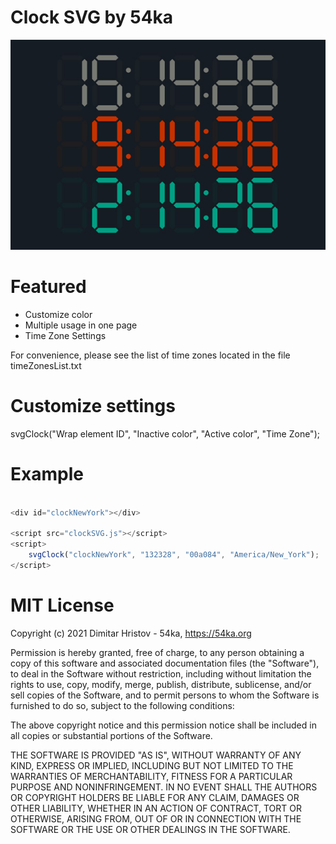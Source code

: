 # Clock SVG by 54ka

![Image](https://github.com/54ka/Vanilla-JS-Helpers/blob/main/Clock_SVG/Screenshot.jpg)

# Featured

* Customize color
* Multiple usage in one page
* Time Zone Settings

For convenience, please see the list of time zones located in the file timeZonesList.txt

# Customize settings

svgClock("Wrap element ID", "Inactive color", "Active color", "Time Zone");

# Example

```js

<div id="clockNewYork"></div>

<script src="clockSVG.js"></script>
<script>
    svgClock("clockNewYork", "132328", "00a084", "America/New_York");
</script>

```

# MIT License

Copyright (c) 2021 Dimitar Hristov - 54ka, https://54ka.org

Permission is hereby granted, free of charge, to any person obtaining a copy
of this software and associated documentation files (the "Software"), to deal
in the Software without restriction, including without limitation the rights
to use, copy, modify, merge, publish, distribute, sublicense, and/or sell
copies of the Software, and to permit persons to whom the Software is
furnished to do so, subject to the following conditions:

The above copyright notice and this permission notice shall be included in
all copies or substantial portions of the Software.

THE SOFTWARE IS PROVIDED "AS IS", WITHOUT WARRANTY OF ANY KIND, EXPRESS OR
IMPLIED, INCLUDING BUT NOT LIMITED TO THE WARRANTIES OF MERCHANTABILITY,
FITNESS FOR A PARTICULAR PURPOSE AND NONINFRINGEMENT. IN NO EVENT SHALL THE
AUTHORS OR COPYRIGHT HOLDERS BE LIABLE FOR ANY CLAIM, DAMAGES OR OTHER
LIABILITY, WHETHER IN AN ACTION OF CONTRACT, TORT OR OTHERWISE, ARISING FROM,
OUT OF OR IN CONNECTION WITH THE SOFTWARE OR THE USE OR OTHER DEALINGS IN
THE SOFTWARE.